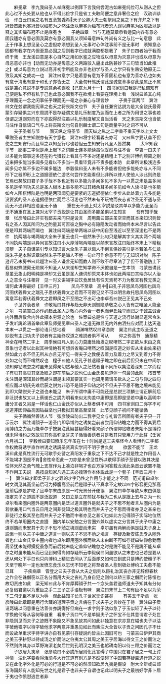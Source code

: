 <!-- { "loadSidebar": true } -->
　　麻冕章　李九我曰圣人举麻冕以例拜下言我何尝泥古如麻冕纯俭可从则从之但此心过不去处要从他也从不得此俭字只是省工夫取简便之意非奢俭之俭　汉疏训恭俭　许白云曰冕之名有五衮鷩毳希天子公卿大夫士朝祭用之冕之下有弁弁之下有冠皆首服也冕冠皆以缁布为之然注泛以麻冕为缁布冠者恐人误以麻冕为凶服故以是释之其实缁布冠不止是麻冕也
　　子絶四章　当与无适莫章叅看适莫内各有意必固我适亦有意必固我莫亦有意必固我又须知毋意四句外尚有义之与比一句意思　此正于作事上想见圣心之虚但亦须想到圣人无事时心体注事前不是无事时　须知意必固都有我字在内但至意必固之后则我字已成就满腔都是我了　朱子曰四者始于我而终于我　王龙溪曰意是本心自然之用如氷鉴之应物或以毋意为灭意非也或以毋意为毋恶意亦非也【动而无动亦是毋意之义两路驳入逼出此防甚妙下三句皆当如此推之】或以毋意为立説过高非初学所能及亦非也初学与圣人之学只有生熟安勉原无二致及其知之成功一也　翼注曰意字只是着意有意为不善固私也有意为善亦私也如夷有意于清惠有意于和孔子亦皆无之　大全勿轩熊氏谓此是诚意章事谬此是属正不属诚是兼心意説不是专説意余初误收【己亥九月十一】　四书家训曰我是己私谓知有己便是私不但有私于己也此意必固我不在欲境上看要在理境上看　浅説曰盖其心纯乎理而无一念之闲事任乎理而无一毫之杂兼心与理言妙
　　子畏于匡两节　翼注曰文在兹谓我能宪章之也天之将丧斯文也节　夫子自任兼穷达説为是大全饶氏最得蒙引存疑俱主兴东周説不是存疑谓文是礼乐制度乃达而在上者之所为用世之事也若但谓之道则穷而在下亦説得然注虽以礼乐制度解文自当活看　天之未丧斯文也当依马注作自信语口气与上将丧斯文也句自别麟士谓二句是商量平对之词不可从
　　夫子圣者与节
　　固天纵之将圣节　固天纵之纵之二字重不重天字以上文太宰説圣者主生知説亦有天字意也　翼注曰将字轻看畧去亦可　又曰纵字要认盖不但使之生知安行而且纵之以知至行尽也若但云生知安行凡圣人皆然矣
　　太宰知我乎节　鄙事二字似是承上起下之词麟士连多能读虽似妥然与注不合　李衷一曰夫子以多能为鄙事这多还在钓弋猎较上看其与不多对还是精粗上下之别非博约烦简之别近来把多能当多闻多见看以不多当一贯看毕竟非不贵多能本防　此章所论极浅连多闻多见亦属不多边不属多能边　李毅侯曰圣人未有不多能者但他多能处亦与人不同形下之器即形上之道据德依仁游艺何尝作艺能看但此非所以律人使他人涉此则终是艺焉已矣故曰君子多乎哉不多也近有以多能为多闻多见不多为一以贯之未是盖多闻多见是学问功夫总是圣人根本上事多能不过其绪余耳多闻多见如今人读书是也多能如今人围棋博陆是也明是两项闻见是要紧的志道据德依仁步步从此处着力去多能是没要紧的圣人志道据德依仁而后艺可游也不然未有不玩物而丧志者注圣无不通与圣而无不通非相应语圣无不通
　　重在无不通上对太宰説是驳其单以多能为圣圣而无不通重在圣上兼对太宰子贡説是让其由圣而多能圣俱以生知言
　　吾有知乎哉章　张彦陵曰此非实有鄙夫来问只是设言　周用斋曰鄙夫虽空空而其本来知识则皆有之圣人因其所问为之酌量其可否彼之胸中必有隐隐发动者而始终本末尽言以告此便是叩其两端而竭也　翼注曰两端是举两端以该中闲自至浅近以至至深逺也不是两件　执两端与竭两端大全朱子虽云也只一般然朱子此句只是解其字义其实两个两端不同执两端是以异同言故注曰小大厚薄竭两端是以颠末言故注曰始终本末上下精粗须辩　夫子自谦蒙引专以知识言大全朱子兼以诲人不倦言俱妙蒙引是本若圣与仁章説朱子是本黙识章説然朱子不是诲人不倦一句止可作余意不可与无知识对説　陈子逊评乙未房书曰此题注曰圣人谦言无知而教人则不敢不尽章法了了但不善融防上下截易似蜂腰颇无聮属不知圣人从来谢却生知学诲不厌倦自是一生本领　刁蒙吉讲此章虽云象山阳明纯是禅却又云虽是圣人谦词却原来本体也如此两端曰其端亦以人治人之意全与注相背　见一时文讲竭字曰饮食居处有性天焉苟不力为敷宣有教无类之谓何此讲得最好【壬申三月】
　　凤鸟不至章　高中曰孔子非思凤鸟河图也凤鸟河图伏羲舜文之瑞孔子思伏羲舜文之君而不可得见又不可以明言故托思凤鸟河图以寓意耳若得伏羲舜文之君即凤之不至图之不出可也李卓吾曰説己正见其不己处
　　子见齐衰者章　许敬庵曰其作与趋无非天则恻隐恭敬之心人皆有之唯圣人能全之尔　刁蒙吉曰必作必趋此圣人之敬心内外合一者也而尹氏独举而归之于诚盖诚合内外而后敬合内外此探本穷源之论也　佐案曰总是性与天道之流行处谢显道常令朱子发听説论语首举此章及师冕见章曰圣人之道无微显无内外由洒扫应对而上达天道本末一以贯之一部论语只恁地看
　　顔渊喟然叹曰章总防　翼注曰此主叹圣道之妙説有主归功夫子説者有主始终叹道之难説者俱不可从
　　仰之弥高节　通章精神全在喟然二字上　周季侯曰凡人到心力莫庸处始发之叹喟然二字正欲从末由之真景象也记者以此拟其神情絶有可想呉省庵曰喟然之叹固是叹道之妙实从末由处来初然如此力求不但无所从亦且无所见一得夫子之教便去着力及着力之尽又到着力不得处如之何而不喟然叹也　程子曰他人见孔子甚逺顔子瞻之即在前后但只未在中间尔　须知仰钻瞻忽之时虽未见得亲切然与他人之茫然者自不同所以集注着深知二字而程子有见其高见其坚及瞻之即在前后之説也仁山金氏畧见道体一句最领此防　按首节朱注谓是深知其妙而胡注谓是未领其要其实一也周用斋谓虽欲从之二句与仰之四句相应而以胡氏先难后获之説为非恐不是顔子仰钻之时不但夫子不思不勉之境未能见到即大槩説夫子之道也未能见　朱子所谓中庸不可能还是总説三项麟士谓正解前后非泛説也故又以上蔡谢氏之説为明看来似太拘盖中庸即是高即是坚若中庸以高明中庸分言者又另是一样话也仁山金氏亦似从上蔡者俱不可用　四书家训曰二弥字不可泥道非因仰益高因钻益坚也只极拟其至高至坚耳　此节见顔子初间不能循循
　　夫子循循然善诱人节　张彦陵曰防出二我字见文与礼皆吾所固有者夫子只一开示云尔　翼注谓顔子一游圣门即承博约之诱矣岂前者尝用仰钻瞻之力而不得其要后用博约之力而乃能卓尔乎按翼注此疑甚疑得好看来顔子所谓仰钻瞻者未始不是博约但未得博约之效故见其弥高弥坚耳夫子循循善诱者只是教其只管用力于此耳【壬寅六月初二】　李毅侯曰要知愤乐忘年虽在七十时尚是这工夫堪怪今人看博约二字都作权教将诱字直作哄诱之诱説圣贤真实学问不明于世久矣
　　欲罢不能节　王龙溪曰此是真性流行无可歇手处譬之真阳发于重泉之下不达不己才就是性之作用吾人不能竭才固是不肯舍性命忍此一刀亦是未曾见性所以歇得手顔子至健以致其决是性体天然之勇气魄上支撑作为上凑泊非竭才也百方家问答载龙溪此条首云欲罢不能不作用工夫説　愚按良知家凡遇工夫必拽转作本体説此是一个套子【辛酉三月十一】　翼注曰才即孟子非才之罪的才字乃性之作用与才能之才不同　范光甫曰卓尔时文谓见其高坚前后可为捧腹高坚前后是顔子认不真拿不定故以四字形容更见那高坚前后原是梦呓了且卓尔末由原是一时光景分开便误　翼注曰卓尔与欲从末由俱是指定夫子之道説不是泛説道　又曰立是立在前犹与我为二也从是跟上去与之为一也　卓尔看来圈内圈外是两意圈内是泛以道言圈外是就夫子之不思不勉者言从圈内为是若欲兼用口气当云日用之间非徒知之极其明也而并夫子之不思而得者亦见之甚亲也非徒行之极其至也而并夫子之不勉而中者亦见之甚切也如此方见得顔子实际地位然终不若单用圈内之直捷　圈内单以安勉之分言圈外兼以虚实之分言其于夫子中庸之道则勉而未安其于夫子不思不勉之境则虚而未实　卓尔虽有两解而俱是就夫子身上説但一则以夫子中庸之道言一则以夫子不思不勉之境言　存疑及新安陈氏专从圈外者也仁山金氏专主圈内者也卓尔即用圈外解而欲从末由断不可如存疑曰钻仰愈勤而高坚犹未能得摸捉虽急而前后犹未能定盖仰钻瞻忽之时是説不能见不是説不能从卓尔之时虽未能从而已见到何得尚如存疑所云李毅侯曰问虽欲从之末由也已若是要从还从何处下手曰也只向博约上精进去问从了后面却又如何曰到底只是博约使顔子不夭至于晚年一定也发愤忘食乐以忘忧不知老之将至者圣人愈到极处博约工夫愈不能已耳
　　子疾病章　管登之曰夫子尝从大夫之后则以臣礼治其丧亦非无辞但春秋之作全在诛僭窃以正名分而用大夫之丧礼乃身自犯之则何以矫三家之僭而讨陈恒也故切责由如此　梁无知曰此与不肯厚葬顔子共一个念头盖君道师道夫子知其有分何必复借君道以为重臣之手二三子之手语极有味　翼注曰末节上二句有臣不足以为荣下二句无臣不足以为辱　观此益知子长孔子世家无识甚矣
　　有美玉于斯章　张彦陵曰此章即是用行舍藏的道理子贡之言病在于求夫子之言妙在于待　翼注曰子贡设两端以问意重在沽善价亦説得好但病在一求字则于沽似急了于玉似轻了夫子以待字换他何等从容何等自重　看来子贡口气不是单疑夫子之怀宝不仕其意谓君子处世非隐则见而夫子之迹既不象隐又不象见故其问如此非独意在求亦意在韫也夫子以沽字破他韫字以待字破他求字两意并重愚见如此而集注大全皆以子贡之问因孔子不仕而设故单重求字待字讲亦自有见蒙引存疑説约皆主此因旧可也　刁蒙吉曰伊尹其商之美玉乎耕野以待成汤之价而沽之伯夷太公其周之美玉乎居海以待文王之价而沽之不然则终其身以莘野海濵老矣后世则孔明汉之美玉也躬耕南阳以待三顾之价而沽之
　　子欲居九夷章　张彦陵曰不必説所居则化此言碍了中国只在君子居之一句上讨神情　注化字要看得活须与大行其道有别方是不然便碍了中国若存疑冀遇行道之説又在此化字外化是可必的行道是不可必的然须知欲居九夷是假设　附大全辩或曰郯东海国郯有人能知先世之礼是君子也非夫子自谓也记此以明夫子之最初好学非卜居于夷也作愤怼逃世者非
